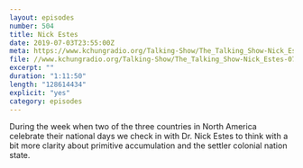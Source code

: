 ```yaml
---
layout: episodes
number: 504
title: Nick Estes
date: 2019-07-03T23:55:00Z
meta: https://www.kchungradio.org/Talking-Show/The_Talking_Show-Nick_Estes-07.03.2019.mp3
file: //www.kchungradio.org/Talking-Show/The_Talking_Show-Nick_Estes-07.03.2019.mp3
excerpt: ""
duration: "1:11:50"
length: "128614434"
explicit: "yes"
category: episodes
---
```

During the week when two of the three countries in North America celebrate their national days we check in with Dr. Nick Estes to think with a bit more clarity about primitive accumulation and the settler colonial nation state. 
